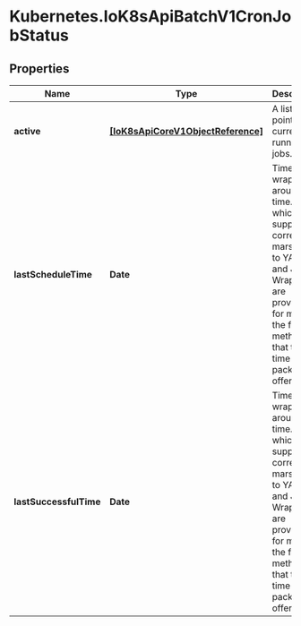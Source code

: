 # Kubernetes.IoK8sApiBatchV1CronJobStatus

## Properties

Name | Type | Description | Notes
------------ | ------------- | ------------- | -------------
**active** | [**[IoK8sApiCoreV1ObjectReference]**](IoK8sApiCoreV1ObjectReference.md) | A list of pointers to currently running jobs. | [optional] 
**lastScheduleTime** | **Date** | Time is a wrapper around time.Time which supports correct marshaling to YAML and JSON.  Wrappers are provided for many of the factory methods that the time package offers. | [optional] 
**lastSuccessfulTime** | **Date** | Time is a wrapper around time.Time which supports correct marshaling to YAML and JSON.  Wrappers are provided for many of the factory methods that the time package offers. | [optional] 


